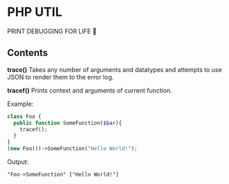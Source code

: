 # PHP UTIL

PRINT DEBUGGING FOR LIFE :paw_prints:

## Contents

**trace()** Takes any number of arguments and datatypes and attempts to use JSON to render them to the error log.

**tracef()** Prints context and arguments of current function.

Example:
```php
class Foo {
  public function SomeFunction($bar){
    tracef();
  }
}
(new Foo())->SomeFunction("Hello World!");
```

Output:
```text
"Foo->SomeFunction" ["Hello World!"]
```
